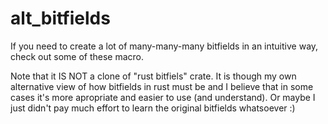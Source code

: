 # alt_bitfields
If you need to create a lot of many-many-many bitfields in an intuitive way, check out some of these macro.

Note that it IS NOT a clone of "rust bitfiels" crate. It is though my own alternative view of how bitfields in rust must be and I believe that in some cases it's more apropriate and easier to use (and understand). Or maybe I just didn't pay much effort to learn the original bitfields whatsoever :)
